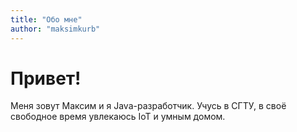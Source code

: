 ```yaml
---
title: "Обо мне"
author: "maksimkurb"
---
```


# Привет!

Меня зовут Максим и я Java-разработчик. Учусь в СГТУ, в своё свободное время увлекаюсь IoT и умным домом.

